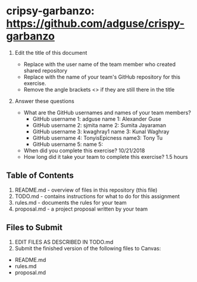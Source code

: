 # cripsy-garbanzo: https://github.com/adguse/crispy-garbanzo

1. Edit the title of this document
   * Replace <UserName> with the user name of the team member who created shared repository
   * Replace <GitHubRepositoryName> with the name of your team's GitHub repository for this exercise.
   * Remove the angle brackets <> if they are still there in the title

2. Answer these questions
   * What are the GitHub usernames and names of your team members?
       * GitHub username 1: adguse      name 1: Alexander Guse
       * GitHub username 2: sjmita      name 2: Sumita Jayaraman
       * GitHub username 3: kwaghray1   name 3: Kunal Waghray
       * GitHub username 4: TonyisEpicness name3: Tony Tu
       * GitHub username 5:       name 5:
   * When did you complete this exercise? 10/21/2018
   * How long did it take your team to complete this exercise? 1.5 hours

## Table of Contents

1. README.md - overview of files in this repository (this file)
2. TODO.md - contains instructions for what to do for this assignment
3. rules.md - documents the rules for your team
4. proposal.md - a project proposal written by your team

## Files to Submit

1. EDIT FILES AS DESCRIBED IN TODO.md
2. Submit the finished version of the following files to Canvas:

* README.md
* rules.md
* proposal.md
